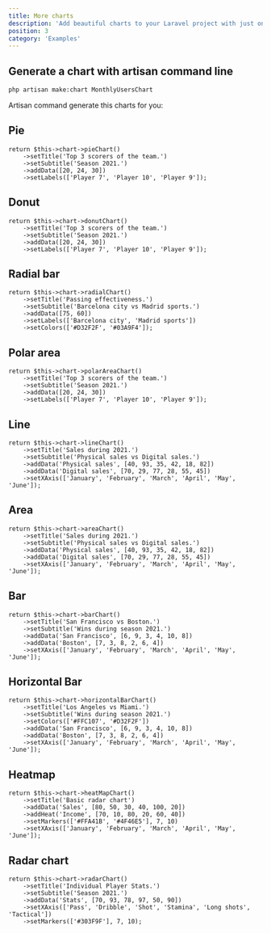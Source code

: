 ```yaml
---
title: More charts
description: 'Add beautiful charts to your Laravel project with just one facade.'
position: 3
category: 'Examples'
---
```


## Generate a chart with artisan command line

```bash
php artisan make:chart MonthlyUsersChart
```

Artisan command generate this charts for you:

## Pie

```php[php]
return $this->chart->pieChart()
    ->setTitle('Top 3 scorers of the team.')
    ->setSubtitle('Season 2021.')
    ->addData([20, 24, 30])
    ->setLabels(['Player 7', 'Player 10', 'Player 9']);
```

<pie-chart></pie-chart>

## Donut

```php[php]
return $this->chart->donutChart()
    ->setTitle('Top 3 scorers of the team.')
    ->setSubtitle('Season 2021.')
    ->addData([20, 24, 30])
    ->setLabels(['Player 7', 'Player 10', 'Player 9']);
```

<donut-chart></donut-chart>

## Radial bar

```php[php]
return $this->chart->radialChart()
    ->setTitle('Passing effectiveness.')
    ->setSubtitle('Barcelona city vs Madrid sports.')
    ->addData([75, 60])
    ->setLabels(['Barcelona city', 'Madrid sports'])
    ->setColors(['#D32F2F', '#03A9F4']);
```

<radial-bar-chart></radial-bar-chart>

## Polar area

```php[php]
return $this->chart->polarAreaChart()
    ->setTitle('Top 3 scorers of the team.')
    ->setSubtitle('Season 2021.')
    ->addData([20, 24, 30])
    ->setLabels(['Player 7', 'Player 10', 'Player 9']);
```

<polar-area-chart></polar-area-chart>

## Line

```php[php]
return $this->chart->lineChart()
    ->setTitle('Sales during 2021.')
    ->setSubtitle('Physical sales vs Digital sales.')
    ->addData('Physical sales', [40, 93, 35, 42, 18, 82])
    ->addData('Digital sales', [70, 29, 77, 28, 55, 45])
    ->setXAxis(['January', 'February', 'March', 'April', 'May', 'June']);
```

<line-chart></line-chart>

## Area

```php[php]
return $this->chart->areaChart()
    ->setTitle('Sales during 2021.')
    ->setSubtitle('Physical sales vs Digital sales.')
    ->addData('Physical sales', [40, 93, 35, 42, 18, 82])
    ->addData('Digital sales', [70, 29, 77, 28, 55, 45])
    ->setXAxis(['January', 'February', 'March', 'April', 'May', 'June']);
```

<area-chart></area-chart>

## Bar

```php[php]
return $this->chart->barChart()
    ->setTitle('San Francisco vs Boston.')
    ->setSubtitle('Wins during season 2021.')
    ->addData('San Francisco', [6, 9, 3, 4, 10, 8])
    ->addData('Boston', [7, 3, 8, 2, 6, 4])
    ->setXAxis(['January', 'February', 'March', 'April', 'May', 'June']);
```

<bar-chart></bar-chart>

## Horizontal Bar

```php[php]
return $this->chart->horizontalBarChart()
    ->setTitle('Los Angeles vs Miami.')
    ->setSubtitle('Wins during season 2021.')
    ->setColors(['#FFC107', '#D32F2F'])
    ->addData('San Francisco', [6, 9, 3, 4, 10, 8])
    ->addData('Boston', [7, 3, 8, 2, 6, 4])
    ->setXAxis(['January', 'February', 'March', 'April', 'May', 'June']);
```

<horizontal-bar-chart></horizontal-bar-chart>

## Heatmap

```php[php]
return $this->chart->heatMapChart()
    ->setTitle('Basic radar chart')
    ->addData('Sales', [80, 50, 30, 40, 100, 20])
    ->addHeat('Income', [70, 10, 80, 20, 60, 40])
    ->setMarkers(['#FFA41B', '#4F46E5'], 7, 10)
    ->setXAxis(['January', 'February', 'March', 'April', 'May', 'June']);
```

<heatmap-chart></heatmap-chart>

## Radar chart

```php[php]
return $this->chart->radarChart()
    ->setTitle('Individual Player Stats.')
    ->setSubtitle('Season 2021.')
    ->addData('Stats', [70, 93, 78, 97, 50, 90])
    ->setXAxis(['Pass', 'Dribble', 'Shot', 'Stamina', 'Long shots', 'Tactical'])
    ->setMarkers(['#303F9F'], 7, 10);
```

<radar-chart></radar-chart>
